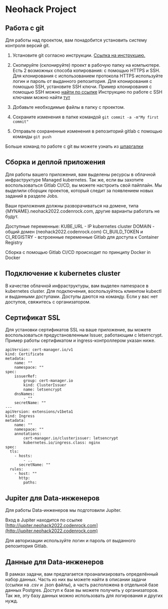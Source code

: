 # Neohack Project

## Работа с git

Для работы над проектом, вам понадобится установить систему контроля версий git.

1. Установите git согласно инструкции. [Ссылка на инструкцию.](https://git-scm.com/book/ru/v2/%D0%92%D0%B2%D0%B5%D0%B4%D0%B5%D0%BD%D0%B8%D0%B5-%D0%A3%D1%81%D1%82%D0%B0%D0%BD%D0%BE%D0%B2%D0%BA%D0%B0-Git)

2. Скопируйте (склонируйте) проект в рабочую папку на компьютере. Есть 2 возможных способа копирования: с помощью HTTPS и SSH. Для клонирования с использованием протокола HTTPS используйте логин и пароль от выданного репозитория. Для клонирования с помощью SSH, установите SSH ключи. 
Пример клонирования с помощью SSH можно [найти по ссылке](https://itisgood.ru/2021/10/14/kak-klonirovat-git-repozitorij-v-opredelennuju-papku/)
Инструкцию по работе с SSH ключами можно найти [тут](https://docs.gitlab.com/ee/user/ssh.html#generate-an-ssh-key-pair)

3. Добавьте необходимые файлы в папку с проектом.

4. Сохраните изменения в папке командой `git commit -a -m"My first commit"`

5. Отправьте сохраненные изменения в репозиторий gitlab с помощью команды `git push`

Больше команд по работе с git вы можете узнать из [шпаргалки](https://training.github.com/downloads/ru/github-git-cheat-sheet/) 

## Сборка и деплой приложения

Для работы вашего приложения, вам выделены ресурсы в облачной инфраструктуре Managed kubernetes. Так же, если вы захотите воспользоваться Gitlab CI/CD, вы можете настроить свой пайплайн. Мы выделили сборщик проектов, который следит за появлением новых заданий в разделе Jobs.

Ваши приложения должны разворачиваться на домене, типа {MYNAME}.neohack2022.codenrock.com, другие варианты работать не будут.

Доступные переменные:
KUBE_URL - IP kubernetes cluster
DOMAIN - общий домен (neohack2022.codenrock.com)
CI_BUILD_TOKEN и CI_REGISTRY - встроенные переменные Gitlab для доступа к Container Registry

Сборка с помощью Gitlab CI/CD происходит по принципу Docker in Docker

## Подключение к kubernetes cluster

В качестве облачной инфраструктуры, вам выделен namespace в kubernetes cluster. Для подключения, воспользуйтесь клиентом kubectl и выданными доступами. Доступы даются на команду. Если у вас нет доступов, свяжитесь с организатором.

## Сертификат SSL

Для установки сертификатов SSL на ваше приложение, вы можете воспользоваться предустановленным Issuer, работающим с letsencrypt.
Пример работы сертификатом и ingress-контроллером указан ниже.

```
apiVersion: cert-manager.io/v1
kind: Certificate
metadata:
    name: ""
    namespace: ""
spec:
    issuerRef:
        group: cert-manager.io
        kind: ClusterIssuer
        name: letsencrypt
    dnsNames:
        - ""
    secretName: ""
---
apiVersion: extensions/v1beta1
kind: Ingress
metadata:
    name: ""
    namespace: ""
    annotations:
        cert-manager.io/clusterissuer: letsencrypt
        kubernetes.io/ingress.class: nginx
spec:
  tls:
    - hosts:
        - ..
      secretName: ""
  rules:
    - host: ""
      http:
        paths:
```

## Jupiter для Data-инженеров

Для работы Data-инженеров мы подготовили Jupiter.

Вход в  Jupiter находится по ссылке [http://jupiter.neohack2022.codenrock.com](http://jupiter.neohack2022.codenrock.com)

Для авторизации используйте логин и пароль от выданного репозитория Gitlab.

## Данные для Data-инженеров

В рамках задачи, вам предлагается проанализировать определённый набор данных. Часть из них вы можете найти в описании задачи (ссылки на .csv и .json файлы), а часть расположена в отдельной базе данных Postgres. Доступ к базе вы можете получить у организаторов. Так же, эту базу данных можно использовать для логирования и других нужд.


